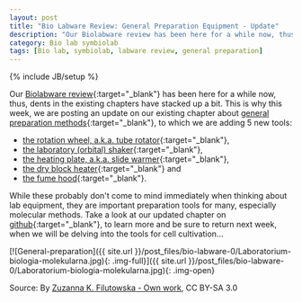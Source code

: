 ```yaml
---
layout: post
title: "Bio Labware Review: General Preparation Equipment - Update"
description: "Our Biolabware review has been here for a while now, thus, dents in the existing chapters have stacked up a bit. This is why this week, we are posting an update on our existing chapter about general preparation methods."
category: Bio lab symbiolab
tags: [Bio lab, symbiolab, labware review, general preparation]
---
```

{% include JB/setup %}


Our [Biolabware review](https://github.com/symbiolab/bio-labware/blob/master/000_bio-labware_overview.md){:target="_blank"} has been here for a while now, thus, dents in the existing chapters have stacked up a bit. This is why this week, we are posting an update on our existing chapter about [general preparation methods](https://github.com/symbiolab/bio-labware/blob/master/010_general_preparation.md){:target="_blank"}, to which we are adding 5 new tools:

- [the rotation wheel, a.k.a. tube rotator](https://github.com/symbiolab/bio-labware/blob/master/010_general_preparation.md#rotation-wheel){:target="_blank"},
- [the laboratory (orbital) shaker](https://github.com/symbiolab/bio-labware/blob/master/010_general_preparation.md#shaker){:target="_blank"},
- [the heating plate, a.k.a. slide warmer](https://github.com/symbiolab/bio-labware/blob/master/010_general_preparation.md#heat-plate){:target="_blank"},
- [the dry block heater](https://github.com/symbiolab/bio-labware/blob/master/010_general_preparation.md#heat-block){:target="_blank"} and
- [the fume hood](https://github.com/symbiolab/bio-labware/blob/master/010_general_preparation.md#fume-hood){:target="_blank"}.

While these probably don't come to mind immediately when thinking about lab equipment, they are important preparation tools for many, especially molecular methods. Take a look at our updated chapter on [github](https://github.com/symbiolab/bio-labware/blob/master/010_general_preparation.md){:target="_blank"}, to learn more and be sure to return next week, when we will be delving into the tools for cell cultivation...

[![General-preparation]({{ site.url }}/post_files/bio-labware-0/Laboratorium-biologia-molekularna.jpg){: .img-full}]({{ site.url }}/post_files/bio-labware-0/Laboratorium-biologia-molekularna.jpg){: .img-open}
<div class="row quiet">
<div class="col-xs-12">
Source: By <a href="https://commons.wikimedia.org/w/index.php?curid=29764366" target="_blank">Zuzanna K. Filutowska - Own work</a>, CC BY-SA 3.0
</div>
</div>

